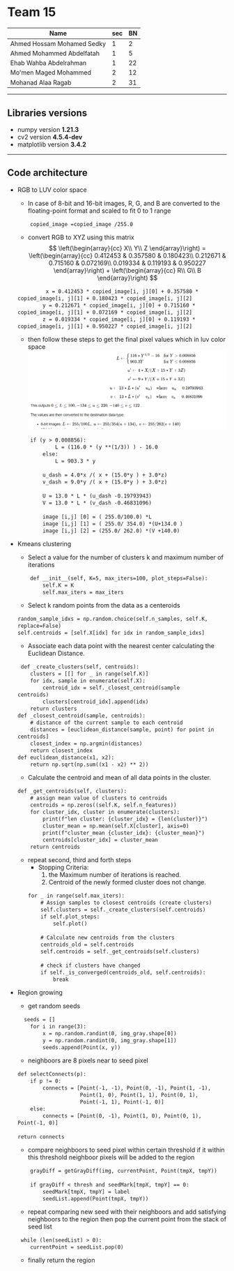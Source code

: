 # Team 15

| Name | sec | BN |
|------|------|----|
|Ahmed Hossam Mohamed Sedky | 1 | 2 |
|Ahmed Mohammed Abdelfatah | 1 | 5 |
|Ehab Wahba Abdelrahman | 1 | 22 |
|Mo'men Maged Mohammed | 2 | 12 |
|Mohanad Alaa Ragab | 2 | 31 |
----
## Libraries versions
* numpy version **1.21.3**
* cv2 version **4.5.4-dev**
* matplotlib version **3.4.2**

-----
## Code architecture
* RGB to LUV color space
    * In case of 8-bit and 16-bit images, R, G, and B are converted to the floating-point format and scaled to fit 0 to 1 range
    ```
        copied_image =copied_image /255.0
    ```
    * convert RGB to XYZ using this matrix
     $$
            \left(\begin{array}{cc} 
            X\\     
            Y\\
            Z
            \end{array}\right)
            = \left(\begin{array}{cc} 
            0.412453 & 0.357580 & 0.180423\\     
            0.212671 & 0.715160 & 0.072169\\
            0.019334 & 0.119193 & 0.950227
            \end{array}\right) + 
            \left(\begin{array}{cc} 
            R\\
            G\\
            B
            \end{array}\right)
        $$ 
    ```
             x = 0.412453 * copied_image[i, j][0] + 0.357580 * copied_image[i, j][1] + 0.180423 * copied_image[i, j][2]
            y = 0.212671 * copied_image[i, j][0] + 0.715160 * copied_image[i, j][1] + 0.072169 * copied_image[i, j][2]
            z = 0.019334 * copied_image[i, j][0] + 0.119193 * copied_image[i, j][1] + 0.950227 * copied_image[i, j][2]
    ```
    * then follow these steps to get the final pixel values which in luv color space
    ![LUV steps](CaptureLUV.PNG)
    ```
        if (y > 0.008856):
                L = (116.0 * (y **(1/3)) ) - 16.0
            else:
                L = 903.3 * y
            
            u_dash = 4.0*x /( x + (15.0*y ) + 3.0*z) 
            v_dash = 9.0*y /( x + (15.0*y ) + 3.0*z) 

            U = 13.0 * L * (u_dash -0.19793943)
            V = 13.0 * L * (v_dash -0.46831096)

            image [i,j] [0] = ( 255.0/100.0) *L
            image [i,j] [1] = ( 255.0/ 354.0) *(U+134.0 )
            image [i,j] [2] = (255.0/ 262.0) *(V +140.0) 
    ```
    
* Kmeans clustering
    * Select a value for the number of clusters k and maximum number of iterations
    ```
        def __init__(self, K=5, max_iters=100, plot_steps=False):
            self.K = K
            self.max_iters = max_iters
    ```
    * Select k random points from the data as a centeroids
    ```
    random_sample_idxs = np.random.choice(self.n_samples, self.K,   replace=False)
    self.centroids = [self.X[idx] for idx in random_sample_idxs]
    ```
    * Associate each data point with the nearest center calculating the Euclidean Distance.
    ```
     def _create_clusters(self, centroids):
        clusters = [[] for _ in range(self.K)]
        for idx, sample in enumerate(self.X):
            centroid_idx = self._closest_centroid(sample        centroids)
            clusters[centroid_idx].append(idx)
        return clusters
    def _closest_centroid(sample, centroids):
        # distance of the current sample to each centroid
        distances = [euclidean_distance(sample, point) for point in centroids]
        closest_index = np.argmin(distances)
        return closest_index
    def euclidean_distance(x1, x2):
        return np.sqrt(np.sum((x1 - x2) ** 2))
    ```
    *  Calculate the centroid and mean of all data points in the cluster.

    ```
    def _get_centroids(self, clusters):
        # assign mean value of clusters to centroids
        centroids = np.zeros((self.K, self.n_features))
        for cluster_idx, cluster in enumerate(clusters):
            print(f"len cluster: {cluster_idx} = {len(cluster)}")
            cluster_mean = np.mean(self.X[cluster], axis=0)
            print(f"cluster_mean {cluster_idx}: {cluster_mean}")
            centroids[cluster_idx] = cluster_mean
        return centroids
    ```
    * repeat second, third and forth steps
        * Stopping Criteria: 
            1. the Maximum number of iterations is reached.
            2. Centroid of the newly formed cluster does not change.
        ```
        for _ in range(self.max_iters):
            # Assign samples to closest centroids (create clusters)
            self.clusters = self._create_clusters(self.centroids)
            if self.plot_steps:
                self.plot()

            # Calculate new centroids from the clusters
            centroids_old = self.centroids
            self.centroids = self._get_centroids(self.clusters)

            # check if clusters have changed
            if self._is_converged(centroids_old, self.centroids):
                break
        ```


* Region growing
    * get random seeds
    ```
      seeds = []
        for i in range(3):
            x = np.random.randint(0, img_gray.shape[0])
            y = np.random.randint(0, img_gray.shape[1])
            seeds.append(Point(x, y))
    ```
    * neighboors are 8 pixels near to seed pixel
    ```
    def selectConnects(p):
        if p != 0:
            connects = [Point(-1, -1), Point(0, -1), Point(1, -1),
                        Point(1, 0), Point(1, 1), Point(0, 1),
                        Point(-1, 1), Point(-1, 0)]
        else:
            connects = [Point(0, -1), Point(1, 0), Point(0, 1), Point(-1, 0)]

    return connects
    ```
    * compare neighboors to seed pixel within certain threshold if it within this threshold neighboor pixels will be added to the region
    ```
        grayDiff = getGrayDiff(img, currentPoint, Point(tmpX, tmpY))

        if grayDiff < thresh and seedMark[tmpX, tmpY] == 0:
            seedMark[tmpX, tmpY] = label
            seedList.append(Point(tmpX, tmpY))
    ```
    * repeat comparing new seed with their neighboors and add satisfying neighboors to the region then pop the current point from the stack of seed list
    ```
     while (len(seedList) > 0):
        currentPoint = seedList.pop(0)
    ``` 
    * finally return the region 




